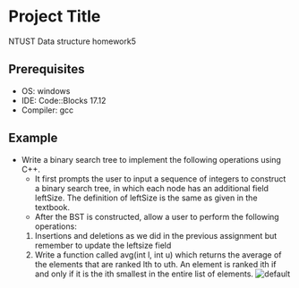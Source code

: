 # Project Title
NTUST Data structure homework5

## Prerequisites
* OS: windows
* IDE: Code::Blocks 17.12
* Compiler: gcc


## Example
* Write a binary search tree to implement the following operations using C++.
  * It first prompts the user to input a sequence of integers to construct a binary search tree, in which each node has an additional field leftSize. The definition of leftSize is the same as given in the textbook.
  * After the BST is constructed, allow a user to perform the following operations:
  1. Insertions and deletions as we did in the previous assignment but remember to update the leftsize field
  2. Write a function called avg(int l, int u) which returns the average of the elements that are ranked lth to uth. An element is ranked ith if and only if it is the ith smallest in the entire list of elements.
![default](https://user-images.githubusercontent.com/20908466/50295136-606da900-04b2-11e9-9dd4-7f064a05f3b2.PNG)
